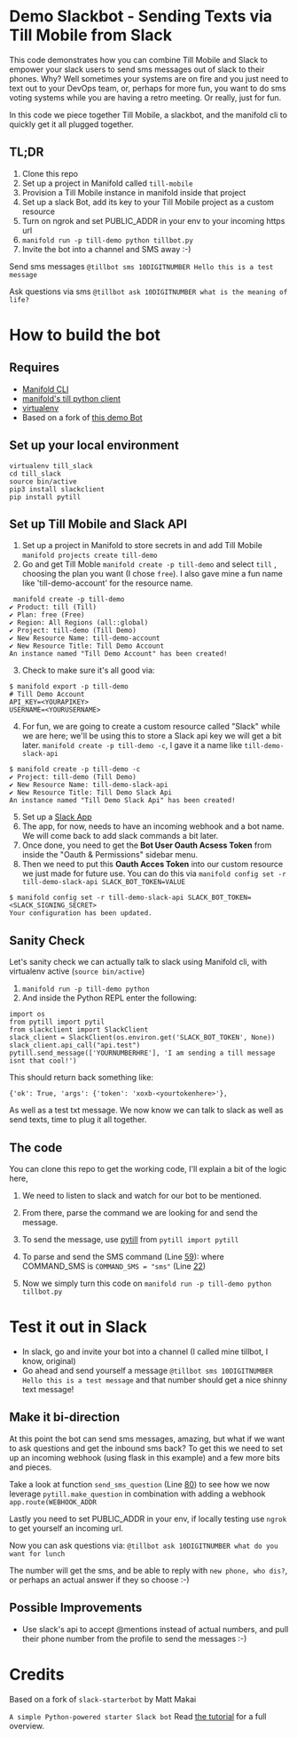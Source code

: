 # Demo Slackbot - Sending Texts via Till Mobile from Slack

This code demonstrates how you can combine Till Mobile and Slack to empower your slack users
to send sms messages out of slack to their phones.  Why?  Well sometimes your systems are on
fire and you just need to text out to your DevOps team, or, perhaps for more fun, you want to
do sms voting systems while you are having a retro meeting.  Or really, just for fun.

In this code we piece together Till Mobile, a slackbot, and the manifold cli to quickly get it all
plugged together.

## TL;DR
1. Clone this repo
2. Set up a project in Manifold called `till-mobile`
3. Provision a Till Mobile instance in manifold inside that project
4. Set up a slack Bot, add its key to your Till Mobile project as a custom resource
5. Turn on ngrok and set PUBLIC_ADDR in your env to your incoming https url
5. `manifold run -p till-demo python tillbot.py`
6. Invite the bot into a channel and SMS away :-)

Send sms messages `@tillbot sms 10DIGITNUMBER Hello this is a test message`

Ask questions via sms `@tillbot ask 10DIGITNUMBER what is the meaning of life?`

# How to build the bot

## Requires

- [Manifold CLI](https://github.com/manifoldco/manifold-cli/blob/master/README.md)
- [manifold's till python client](https://github.com/manifoldco/pytill)
- [virtualenv](https://virtualenv.pypa.io/en/stable/)
- Based on a fork of [this demo Bot](https://www.fullstackpython.com/blog/build-first-slack-bot-python.html)

## Set up your local environment

```
virtualenv till_slack
cd till_slack
source bin/active
pip3 install slackclient
pip install pytill
```

## Set up Till Mobile and Slack API

1. Set up a project in Manifold to store secrets in and add Till Mobile ```manifold projects create till-demo```
2. Go and get Till Moble `manifold create -p till-demo` and select `till` , choosing the plan you want (I chose `free`).  I also gave mine a fun name like 'till-demo-account' for the resource name.
```
 manifold create -p till-demo
✔ Product: till (Till)
✔ Plan: free (Free)
✔ Region: All Regions (all::global)
✔ Project: till-demo (Till Demo)
✔ New Resource Name: till-demo-account
✔ New Resource Title: Till Demo Account
An instance named "Till Demo Account" has been created!
```
3. Check to make sure it's all good via:
```
$ manifold export -p till-demo
# Till Demo Account
API_KEY=<YOURAPIKEY>
USERNAME=<YOURUSERNAME>
```
4. For fun, we are going to create a custom resource called "Slack" while we are here; we'll be using this to store a Slack api key we will get a bit later. `manifold create -p till-demo -c`, I gave it a name like `till-demo-slack-api`
```
$ manifold create -p till-demo -c
✔ Project: till-demo (Till Demo)
✔ New Resource Name: till-demo-slack-api
✔ New Resource Title: Till Demo Slack Api
An instance named "Till Demo Slack Api" has been created!
```
5. Set up a [Slack App](https://api.slack.com/slack-apps)
  1. The app, for now, needs to have an incoming webhook and a bot name.  We will come back to add slack commands a bit later.
  2. Once done, you need to get the __Bot User Oauth Acsess Token__ from inside the "Oauth & Permissions" sidebar menu.
6. Then we need to put this __Oauth Acces Token__ into our custom resource we just made for future use.  You can do this via `manifold config set -r till-demo-slack-api SLACK_BOT_TOKEN=VALUE`
```
$ manifold config set -r till-demo-slack-api SLACK_BOT_TOKEN=<SLACK_SIGNING_SECRET>
Your configuration has been updated.
```

## Sanity Check
Let's sanity check we can actually talk to slack using Manifold cli, with virtualenv active (`source bin/active`)
1. `manifold run -p till-demo python`
2. And inside the Python REPL enter the following:
```
import os
from pytill import pytil
from slackclient import SlackClient
slack_client = SlackClient(os.environ.get('SLACK_BOT_TOKEN', None))
slack_client.api_call("api.test")
pytill.send_message(['YOURNUMBERHRE'], 'I am sending a till message isnt that cool!')
```
This should return back something like:
```
{'ok': True, 'args': {'token': 'xoxb-<yourtokenhere>'},
```
As well as a test txt message.  We now know we can talk to slack as well as send texts, time to plug it all together.


## The code
You can clone this repo to get the working code, I'll explain a bit of the logic here,

1. We need to listen to slack and watch for our bot to be mentioned.
2. From there, parse the command we are looking for and send the message.
3. To send the message, use [pytill](https://github.com/manifoldco/pytill) from `pytill import pytill`
4. To parse and send the SMS  command (Line [59](https://github.com/manifoldco/tillmobile-demo/blob/master/tillbot.py#L59)):
where COMMAND_SMS is `COMMAND_SMS = "sms"` (Line [22](https://github.com/manifoldco/tillmobile-demo/blob/master/tillbot.py#L22))

5. Now we simply turn this code on `manifold run -p till-demo python tillbot.py`

# Test it out in Slack
- In slack, go and invite your bot into a channel (I called mine tillbot, I know, original)
- Go ahead and send yourself a message `@tillbot sms 10DIGITNUMBER Hello this is a test message` and that number should get a nice shinny text message!

## Make it bi-direction

At this point the bot can send sms messages, amazing, but what if we want to ask questions and get the inbound sms back?  To get this we need to set up an incoming webhook (using flask in this example) and a few more bits and pieces.

Take a look at function `send_sms_question` (Line [80](https://github.com/manifoldco/tillmobile-demo/blob/master/tillbot.py#L80)) to see how we now leverage `pytill.make_question` in combination with adding a webhook `app.route(WEBHOOK_ADDR`

Lastly you need to set PUBLIC_ADDR in your env, if locally testing use `ngrok` to get yourself an incoming url.

Now you can ask questions via:
`@tillbot ask 10DIGITNUMBER what do you want for lunch`

The number will get the sms, and be able to reply with `new phone, who dis?`, or perhaps an actual answer if they so choose :-)

## Possible Improvements
- Use slack's api to accept @mentions instead of actual numbers, and pull their phone number from the profile to send the messages :-)


# Credits
Based on a fork of `slack-starterbot` by Matt Makai

`A simple Python-powered starter Slack bot`
Read [the tutorial](https://www.fullstackpython.com/blog/build-first-slack-bot-python.html)
for a full overview.
